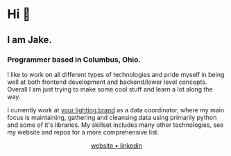 # Hi :mate:

## I am Jake.

### Programmer based in Columbus, Ohio.
I like to work on all different types of technologies and pride myself in being well at both frontend development and backend/lower level concepts. Overall I am just trying to make some cool stuff and learn a lot along the way.

I currently work at [your lighting brand](https://yourlightingbrand.com/) as a data coordinator, where my main focus is maintaining, gathering and cleansing data using primarily python and some of it's libraries. My skillset includes many other technologies, see my website and repos for a more comprehensive list.

<p align="center">
    <a href="https://jakedev.netlify.app/">website </a> 
    <a href="https://www.linkedin.com/in/jake-norman-b8b1352b1/">• linkedin</a>
</p>

